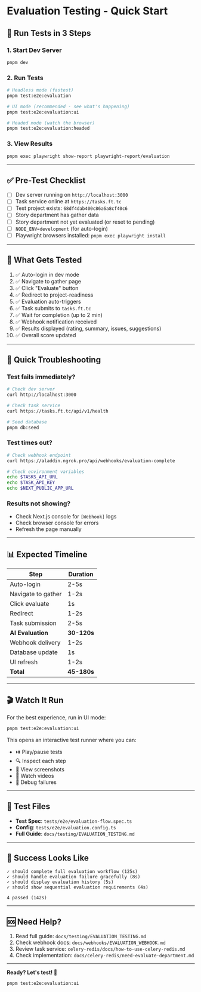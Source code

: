# Evaluation Testing - Quick Start

## 🚀 Run Tests in 3 Steps

### 1. Start Dev Server
```bash
pnpm dev
```

### 2. Run Tests
```bash
# Headless mode (fastest)
pnpm test:e2e:evaluation

# UI mode (recommended - see what's happening)
pnpm test:e2e:evaluation:ui

# Headed mode (watch the browser)
pnpm test:e2e:evaluation:headed
```

### 3. View Results
```bash
pnpm exec playwright show-report playwright-report/evaluation
```

---

## ✅ Pre-Test Checklist

- [ ] Dev server running on `http://localhost:3000`
- [ ] Task service online at `https://tasks.ft.tc`
- [ ] Test project exists: `68df4dab400c86a6a8cf40c6`
- [ ] Story department has gather data
- [ ] Story department not yet evaluated (or reset to pending)
- [ ] `NODE_ENV=development` (for auto-login)
- [ ] Playwright browsers installed: `pnpm exec playwright install`

---

## 🎯 What Gets Tested

1. ✅ Auto-login in dev mode
2. ✅ Navigate to gather page
3. ✅ Click "Evaluate" button
4. ✅ Redirect to project-readiness
5. ✅ Evaluation auto-triggers
6. ✅ Task submits to `tasks.ft.tc`
7. ✅ Wait for completion (up to 2 min)
8. ✅ Webhook notification received
9. ✅ Results displayed (rating, summary, issues, suggestions)
10. ✅ Overall score updated

---

## 🐛 Quick Troubleshooting

### Test fails immediately?
```bash
# Check dev server
curl http://localhost:3000

# Check task service
curl https://tasks.ft.tc/api/v1/health

# Seed database
pnpm db:seed
```

### Test times out?
```bash
# Check webhook endpoint
curl https://aladdin.ngrok.pro/api/webhooks/evaluation-complete

# Check environment variables
echo $TASKS_API_URL
echo $TASK_API_KEY
echo $NEXT_PUBLIC_APP_URL
```

### Results not showing?
- Check Next.js console for `[Webhook]` logs
- Check browser console for errors
- Refresh the page manually

---

## 📊 Expected Timeline

| Step | Duration |
|------|----------|
| Auto-login | 2-5s |
| Navigate to gather | 1-2s |
| Click evaluate | 1s |
| Redirect | 1-2s |
| Task submission | 2-5s |
| **AI Evaluation** | **30-120s** |
| Webhook delivery | 1-2s |
| Database update | 1s |
| UI refresh | 1-2s |
| **Total** | **45-180s** |

---

## 🎬 Watch It Run

For the best experience, run in UI mode:

```bash
pnpm test:e2e:evaluation:ui
```

This opens an interactive test runner where you can:
- ⏯️ Play/pause tests
- 🔍 Inspect each step
- 📸 View screenshots
- 🎥 Watch videos
- 🐛 Debug failures

---

## 📝 Test Files

- **Test Spec**: `tests/e2e/evaluation-flow.spec.ts`
- **Config**: `tests/e2e/evaluation.config.ts`
- **Full Guide**: `docs/testing/EVALUATION_TESTING.md`

---

## 🎉 Success Looks Like

```
✓ should complete full evaluation workflow (125s)
✓ should handle evaluation failure gracefully (8s)
✓ should display evaluation history (5s)
✓ should show sequential evaluation requirements (4s)

4 passed (142s)
```

---

## 🆘 Need Help?

1. Read full guide: `docs/testing/EVALUATION_TESTING.md`
2. Check webhook docs: `docs/webhooks/EVALUATION_WEBHOOK.md`
3. Review task service: `celery-redis/docs/how-to-use-celery-redis.md`
4. Check implementation: `docs/celery-redis/need-evaluate-department.md`

---

**Ready? Let's test! 🚀**

```bash
pnpm test:e2e:evaluation:ui
```

